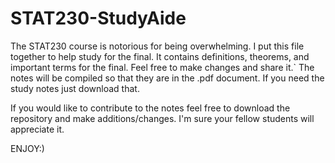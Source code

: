 STAT230-StudyAide
=================

The STAT230 course is notorious for being overwhelming. I put this file together to help study for the final. It contains definitions, theorems, and important terms for the final. Feel free to make changes and share it.`
The notes will be compiled so that they are in the .pdf document. If you need the study notes just download that.

If you would like to contribute to the notes feel free to download the repository and make additions/changes. I'm sure your fellow students will appreciate it.

ENJOY:)
